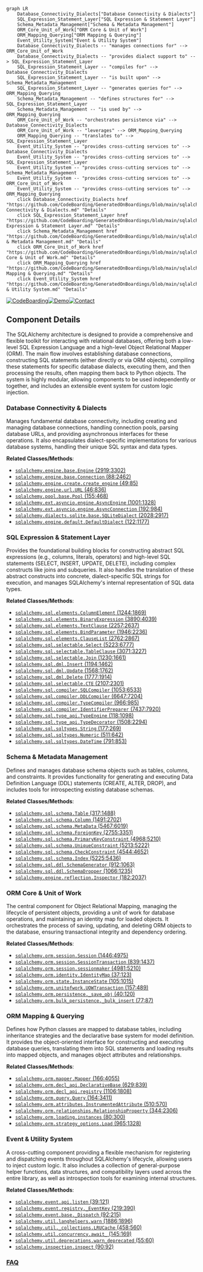```mermaid
graph LR
    Database_Connectivity_Dialects["Database Connectivity & Dialects"]
    SQL_Expression_Statement_Layer["SQL Expression & Statement Layer"]
    Schema_Metadata_Management["Schema & Metadata Management"]
    ORM_Core_Unit_of_Work["ORM Core & Unit of Work"]
    ORM_Mapping_Querying["ORM Mapping & Querying"]
    Event_Utility_System["Event & Utility System"]
    Database_Connectivity_Dialects -- "manages connections for" --> ORM_Core_Unit_of_Work
    Database_Connectivity_Dialects -- "provides dialect support to" --> SQL_Expression_Statement_Layer
    SQL_Expression_Statement_Layer -- "compiles for" --> Database_Connectivity_Dialects
    SQL_Expression_Statement_Layer -- "is built upon" --> Schema_Metadata_Management
    SQL_Expression_Statement_Layer -- "generates queries for" --> ORM_Mapping_Querying
    Schema_Metadata_Management -- "defines structures for" --> SQL_Expression_Statement_Layer
    Schema_Metadata_Management -- "is used by" --> ORM_Mapping_Querying
    ORM_Core_Unit_of_Work -- "orchestrates persistence via" --> Database_Connectivity_Dialects
    ORM_Core_Unit_of_Work -- "leverages" --> ORM_Mapping_Querying
    ORM_Mapping_Querying -- "translates to" --> SQL_Expression_Statement_Layer
    Event_Utility_System -- "provides cross-cutting services to" --> Database_Connectivity_Dialects
    Event_Utility_System -- "provides cross-cutting services to" --> SQL_Expression_Statement_Layer
    Event_Utility_System -- "provides cross-cutting services to" --> Schema_Metadata_Management
    Event_Utility_System -- "provides cross-cutting services to" --> ORM_Core_Unit_of_Work
    Event_Utility_System -- "provides cross-cutting services to" --> ORM_Mapping_Querying
    click Database_Connectivity_Dialects href "https://github.com/CodeBoarding/GeneratedOnBoardings/blob/main/sqlalchemy/Database Connectivity & Dialects.md" "Details"
    click SQL_Expression_Statement_Layer href "https://github.com/CodeBoarding/GeneratedOnBoardings/blob/main/sqlalchemy/SQL Expression & Statement Layer.md" "Details"
    click Schema_Metadata_Management href "https://github.com/CodeBoarding/GeneratedOnBoardings/blob/main/sqlalchemy/Schema & Metadata Management.md" "Details"
    click ORM_Core_Unit_of_Work href "https://github.com/CodeBoarding/GeneratedOnBoardings/blob/main/sqlalchemy/ORM Core & Unit of Work.md" "Details"
    click ORM_Mapping_Querying href "https://github.com/CodeBoarding/GeneratedOnBoardings/blob/main/sqlalchemy/ORM Mapping & Querying.md" "Details"
    click Event_Utility_System href "https://github.com/CodeBoarding/GeneratedOnBoardings/blob/main/sqlalchemy/Event & Utility System.md" "Details"
```
[![CodeBoarding](https://img.shields.io/badge/Generated%20by-CodeBoarding-9cf?style=flat-square)](https://github.com/CodeBoarding/CodeBoarding)[![Demo](https://img.shields.io/badge/Try%20our-Demo-blue?style=flat-square)](https://www.codeboarding.org/demo)[![Contact](https://img.shields.io/badge/Contact%20us%20-%20contact@codeboarding.org-lightgrey?style=flat-square)](mailto:contact@codeboarding.org)

## Component Details

The SQLAlchemy architecture is designed to provide a comprehensive and flexible toolkit for interacting with relational databases, offering both a low-level SQL Expression Language and a high-level Object Relational Mapper (ORM). The main flow involves establishing database connections, constructing SQL statements (either directly or via ORM objects), compiling these statements for specific database dialects, executing them, and then processing the results, often mapping them back to Python objects. The system is highly modular, allowing components to be used independently or together, and includes an extensible event system for custom logic injection.

### Database Connectivity & Dialects
Manages fundamental database connectivity, including creating and managing database connections, handling connection pools, parsing database URLs, and providing asynchronous interfaces for these operations. It also encapsulates dialect-specific implementations for various database systems, handling their unique SQL syntax and data types.


**Related Classes/Methods**:

- <a href="https://github.com/sqlalchemy/sqlalchemy/blob/master/lib/sqlalchemy/engine/base.py#L2919-L3302" target="_blank" rel="noopener noreferrer">`sqlalchemy.engine.base.Engine` (2919:3302)</a>
- <a href="https://github.com/sqlalchemy/sqlalchemy/blob/master/lib/sqlalchemy/engine/base.py#L88-L2462" target="_blank" rel="noopener noreferrer">`sqlalchemy.engine.base.Connection` (88:2462)</a>
- <a href="https://github.com/sqlalchemy/sqlalchemy/blob/master/lib/sqlalchemy/engine/create.py#L49-L85" target="_blank" rel="noopener noreferrer">`sqlalchemy.engine.create.create_engine` (49:85)</a>
- <a href="https://github.com/sqlalchemy/sqlalchemy/blob/master/lib/sqlalchemy/engine/url.py#L46-L836" target="_blank" rel="noopener noreferrer">`sqlalchemy.engine.url.URL` (46:836)</a>
- <a href="https://github.com/sqlalchemy/sqlalchemy/blob/master/lib/sqlalchemy/pool/base.py#L155-L468" target="_blank" rel="noopener noreferrer">`sqlalchemy.pool.base.Pool` (155:468)</a>
- <a href="https://github.com/sqlalchemy/sqlalchemy/blob/master/lib/sqlalchemy/ext/asyncio/engine.py#L1001-L1328" target="_blank" rel="noopener noreferrer">`sqlalchemy.ext.asyncio.engine.AsyncEngine` (1001:1328)</a>
- <a href="https://github.com/sqlalchemy/sqlalchemy/blob/master/lib/sqlalchemy/ext/asyncio/engine.py#L192-L984" target="_blank" rel="noopener noreferrer">`sqlalchemy.ext.asyncio.engine.AsyncConnection` (192:984)</a>
- <a href="https://github.com/sqlalchemy/sqlalchemy/blob/master/lib/sqlalchemy/dialects/sqlite/base.py#L2028-L2917" target="_blank" rel="noopener noreferrer">`sqlalchemy.dialects.sqlite.base.SQLiteDialect` (2028:2917)</a>
- <a href="https://github.com/sqlalchemy/sqlalchemy/blob/master/lib/sqlalchemy/engine/default.py#L122-L1177" target="_blank" rel="noopener noreferrer">`sqlalchemy.engine.default.DefaultDialect` (122:1177)</a>


### SQL Expression & Statement Layer
Provides the foundational building blocks for constructing abstract SQL expressions (e.g., columns, literals, operators) and high-level SQL statements (SELECT, INSERT, UPDATE, DELETE), including complex constructs like joins and subqueries. It also handles the translation of these abstract constructs into concrete, dialect-specific SQL strings for execution, and manages SQLAlchemy's internal representation of SQL data types.


**Related Classes/Methods**:

- <a href="https://github.com/sqlalchemy/sqlalchemy/blob/master/lib/sqlalchemy/sql/elements.py#L1244-L1869" target="_blank" rel="noopener noreferrer">`sqlalchemy.sql.elements.ColumnElement` (1244:1869)</a>
- <a href="https://github.com/sqlalchemy/sqlalchemy/blob/master/lib/sqlalchemy/sql/elements.py#L3890-L4039" target="_blank" rel="noopener noreferrer">`sqlalchemy.sql.elements.BinaryExpression` (3890:4039)</a>
- <a href="https://github.com/sqlalchemy/sqlalchemy/blob/master/lib/sqlalchemy/sql/elements.py#L2257-L2637" target="_blank" rel="noopener noreferrer">`sqlalchemy.sql.elements.TextClause` (2257:2637)</a>
- <a href="https://github.com/sqlalchemy/sqlalchemy/blob/master/lib/sqlalchemy/sql/elements.py#L1946-L2236" target="_blank" rel="noopener noreferrer">`sqlalchemy.sql.elements.BindParameter` (1946:2236)</a>
- <a href="https://github.com/sqlalchemy/sqlalchemy/blob/master/lib/sqlalchemy/sql/elements.py#L2762-L2867" target="_blank" rel="noopener noreferrer">`sqlalchemy.sql.elements.ClauseList` (2762:2867)</a>
- <a href="https://github.com/sqlalchemy/sqlalchemy/blob/master/lib/sqlalchemy/sql/selectable.py#L5223-L6777" target="_blank" rel="noopener noreferrer">`sqlalchemy.sql.selectable.Select` (5223:6777)</a>
- <a href="https://github.com/sqlalchemy/sqlalchemy/blob/master/lib/sqlalchemy/sql/selectable.py#L3071-L3227" target="_blank" rel="noopener noreferrer">`sqlalchemy.sql.selectable.TableClause` (3071:3227)</a>
- <a href="https://github.com/sqlalchemy/sqlalchemy/blob/master/lib/sqlalchemy/sql/selectable.py#L1230-L1661" target="_blank" rel="noopener noreferrer">`sqlalchemy.sql.selectable.Join` (1230:1661)</a>
- <a href="https://github.com/sqlalchemy/sqlalchemy/blob/master/lib/sqlalchemy/sql/dml.py#L1194-L1462" target="_blank" rel="noopener noreferrer">`sqlalchemy.sql.dml.Insert` (1194:1462)</a>
- <a href="https://github.com/sqlalchemy/sqlalchemy/blob/master/lib/sqlalchemy/sql/dml.py#L1568-L1762" target="_blank" rel="noopener noreferrer">`sqlalchemy.sql.dml.Update` (1568:1762)</a>
- <a href="https://github.com/sqlalchemy/sqlalchemy/blob/master/lib/sqlalchemy/sql/dml.py#L1777-L1914" target="_blank" rel="noopener noreferrer">`sqlalchemy.sql.dml.Delete` (1777:1914)</a>
- <a href="https://github.com/sqlalchemy/sqlalchemy/blob/master/lib/sqlalchemy/sql/selectable.py#L2107-L2301" target="_blank" rel="noopener noreferrer">`sqlalchemy.sql.selectable.CTE` (2107:2301)</a>
- <a href="https://github.com/sqlalchemy/sqlalchemy/blob/master/lib/sqlalchemy/sql/compiler.py#L1053-L6533" target="_blank" rel="noopener noreferrer">`sqlalchemy.sql.compiler.SQLCompiler` (1053:6533)</a>
- <a href="https://github.com/sqlalchemy/sqlalchemy/blob/master/lib/sqlalchemy/sql/compiler.py#L6647-L7204" target="_blank" rel="noopener noreferrer">`sqlalchemy.sql.compiler.DDLCompiler` (6647:7204)</a>
- <a href="https://github.com/sqlalchemy/sqlalchemy/blob/master/lib/sqlalchemy/sql/compiler.py#L966-L985" target="_blank" rel="noopener noreferrer">`sqlalchemy.sql.compiler.TypeCompiler` (966:985)</a>
- <a href="https://github.com/sqlalchemy/sqlalchemy/blob/master/lib/sqlalchemy/sql/compiler.py#L7437-L7920" target="_blank" rel="noopener noreferrer">`sqlalchemy.sql.compiler.IdentifierPreparer` (7437:7920)</a>
- <a href="https://github.com/sqlalchemy/sqlalchemy/blob/master/lib/sqlalchemy/sql/type_api.py#L118-L1098" target="_blank" rel="noopener noreferrer">`sqlalchemy.sql.type_api.TypeEngine` (118:1098)</a>
- <a href="https://github.com/sqlalchemy/sqlalchemy/blob/master/lib/sqlalchemy/sql/type_api.py#L1508-L2294" target="_blank" rel="noopener noreferrer">`sqlalchemy.sql.type_api.TypeDecorator` (1508:2294)</a>
- <a href="https://github.com/sqlalchemy/sqlalchemy/blob/master/lib/sqlalchemy/sql/sqltypes.py#L177-L269" target="_blank" rel="noopener noreferrer">`sqlalchemy.sql.sqltypes.String` (177:269)</a>
- <a href="https://github.com/sqlalchemy/sqlalchemy/blob/master/lib/sqlalchemy/sql/sqltypes.py#L511-L642" target="_blank" rel="noopener noreferrer">`sqlalchemy.sql.sqltypes.Numeric` (511:642)</a>
- <a href="https://github.com/sqlalchemy/sqlalchemy/blob/master/lib/sqlalchemy/sql/sqltypes.py#L791-L853" target="_blank" rel="noopener noreferrer">`sqlalchemy.sql.sqltypes.DateTime` (791:853)</a>


### Schema & Metadata Management
Defines and manages database schema objects such as tables, columns, and constraints. It provides functionality for generating and executing Data Definition Language (DDL) statements (CREATE, ALTER, DROP), and includes tools for introspecting existing database schemas.


**Related Classes/Methods**:

- <a href="https://github.com/sqlalchemy/sqlalchemy/blob/master/lib/sqlalchemy/sql/schema.py#L317-L1488" target="_blank" rel="noopener noreferrer">`sqlalchemy.sql.schema.Table` (317:1488)</a>
- <a href="https://github.com/sqlalchemy/sqlalchemy/blob/master/lib/sqlalchemy/sql/schema.py#L1491-L2702" target="_blank" rel="noopener noreferrer">`sqlalchemy.sql.schema.Column` (1491:2702)</a>
- <a href="https://github.com/sqlalchemy/sqlalchemy/blob/master/lib/sqlalchemy/sql/schema.py#L5467-L6019" target="_blank" rel="noopener noreferrer">`sqlalchemy.sql.schema.MetaData` (5467:6019)</a>
- <a href="https://github.com/sqlalchemy/sqlalchemy/blob/master/lib/sqlalchemy/sql/schema.py#L2755-L3351" target="_blank" rel="noopener noreferrer">`sqlalchemy.sql.schema.ForeignKey` (2755:3351)</a>
- <a href="https://github.com/sqlalchemy/sqlalchemy/blob/master/lib/sqlalchemy/sql/schema.py#L4968-L5210" target="_blank" rel="noopener noreferrer">`sqlalchemy.sql.schema.PrimaryKeyConstraint` (4968:5210)</a>
- <a href="https://github.com/sqlalchemy/sqlalchemy/blob/master/lib/sqlalchemy/sql/schema.py#L5213-L5222" target="_blank" rel="noopener noreferrer">`sqlalchemy.sql.schema.UniqueConstraint` (5213:5222)</a>
- <a href="https://github.com/sqlalchemy/sqlalchemy/blob/master/lib/sqlalchemy/sql/schema.py#L4544-L4652" target="_blank" rel="noopener noreferrer">`sqlalchemy.sql.schema.CheckConstraint` (4544:4652)</a>
- <a href="https://github.com/sqlalchemy/sqlalchemy/blob/master/lib/sqlalchemy/sql/schema.py#L5225-L5436" target="_blank" rel="noopener noreferrer">`sqlalchemy.sql.schema.Index` (5225:5436)</a>
- <a href="https://github.com/sqlalchemy/sqlalchemy/blob/master/lib/sqlalchemy/sql/ddl.py#L912-L1063" target="_blank" rel="noopener noreferrer">`sqlalchemy.sql.ddl.SchemaGenerator` (912:1063)</a>
- <a href="https://github.com/sqlalchemy/sqlalchemy/blob/master/lib/sqlalchemy/sql/ddl.py#L1066-L1235" target="_blank" rel="noopener noreferrer">`sqlalchemy.sql.ddl.SchemaDropper` (1066:1235)</a>
- <a href="https://github.com/sqlalchemy/sqlalchemy/blob/master/lib/sqlalchemy/engine/reflection.py#L182-L2037" target="_blank" rel="noopener noreferrer">`sqlalchemy.engine.reflection.Inspector` (182:2037)</a>


### ORM Core & Unit of Work
The central component for Object Relational Mapping, managing the lifecycle of persistent objects, providing a unit of work for database operations, and maintaining an identity map for loaded objects. It orchestrates the process of saving, updating, and deleting ORM objects to the database, ensuring transactional integrity and dependency ordering.


**Related Classes/Methods**:

- <a href="https://github.com/sqlalchemy/sqlalchemy/blob/master/lib/sqlalchemy/orm/session.py#L1446-L4975" target="_blank" rel="noopener noreferrer">`sqlalchemy.orm.session.Session` (1446:4975)</a>
- <a href="https://github.com/sqlalchemy/sqlalchemy/blob/master/lib/sqlalchemy/orm/session.py#L839-L1437" target="_blank" rel="noopener noreferrer">`sqlalchemy.orm.session.SessionTransaction` (839:1437)</a>
- <a href="https://github.com/sqlalchemy/sqlalchemy/blob/master/lib/sqlalchemy/orm/session.py#L4981-L5210" target="_blank" rel="noopener noreferrer">`sqlalchemy.orm.session.sessionmaker` (4981:5210)</a>
- <a href="https://github.com/sqlalchemy/sqlalchemy/blob/master/lib/sqlalchemy/orm/identity.py#L37-L123" target="_blank" rel="noopener noreferrer">`sqlalchemy.orm.identity.IdentityMap` (37:123)</a>
- <a href="https://github.com/sqlalchemy/sqlalchemy/blob/master/lib/sqlalchemy/orm/state.py#L105-L1015" target="_blank" rel="noopener noreferrer">`sqlalchemy.orm.state.InstanceState` (105:1015)</a>
- <a href="https://github.com/sqlalchemy/sqlalchemy/blob/master/lib/sqlalchemy/orm/unitofwork.py#L157-L489" target="_blank" rel="noopener noreferrer">`sqlalchemy.orm.unitofwork.UOWTransaction` (157:489)</a>
- <a href="https://github.com/sqlalchemy/sqlalchemy/blob/master/lib/sqlalchemy/orm/persistence.py#L40-L120" target="_blank" rel="noopener noreferrer">`sqlalchemy.orm.persistence._save_obj` (40:120)</a>
- <a href="https://github.com/sqlalchemy/sqlalchemy/blob/master/lib/sqlalchemy/orm/bulk_persistence.py#L77-L87" target="_blank" rel="noopener noreferrer">`sqlalchemy.orm.bulk_persistence._bulk_insert` (77:87)</a>


### ORM Mapping & Querying
Defines how Python classes are mapped to database tables, including inheritance strategies and the declarative base system for model definition. It provides the object-oriented interface for constructing and executing database queries, translating them into SQL statements and loading results into mapped objects, and manages object attributes and relationships.


**Related Classes/Methods**:

- <a href="https://github.com/sqlalchemy/sqlalchemy/blob/master/lib/sqlalchemy/orm/mapper.py#L166-L4055" target="_blank" rel="noopener noreferrer">`sqlalchemy.orm.mapper.Mapper` (166:4055)</a>
- <a href="https://github.com/sqlalchemy/sqlalchemy/blob/master/lib/sqlalchemy/orm/decl_api.py#L629-L839" target="_blank" rel="noopener noreferrer">`sqlalchemy.orm.decl_api.DeclarativeBase` (629:839)</a>
- <a href="https://github.com/sqlalchemy/sqlalchemy/blob/master/lib/sqlalchemy/orm/decl_api.py#L1106-L1808" target="_blank" rel="noopener noreferrer">`sqlalchemy.orm.decl_api.registry` (1106:1808)</a>
- <a href="https://github.com/sqlalchemy/sqlalchemy/blob/master/lib/sqlalchemy/orm/query.py#L164-L3411" target="_blank" rel="noopener noreferrer">`sqlalchemy.orm.query.Query` (164:3411)</a>
- <a href="https://github.com/sqlalchemy/sqlalchemy/blob/master/lib/sqlalchemy/orm/attributes.py#L510-L570" target="_blank" rel="noopener noreferrer">`sqlalchemy.orm.attributes.InstrumentedAttribute` (510:570)</a>
- <a href="https://github.com/sqlalchemy/sqlalchemy/blob/master/lib/sqlalchemy/orm/relationships.py#L344-L2306" target="_blank" rel="noopener noreferrer">`sqlalchemy.orm.relationships.RelationshipProperty` (344:2306)</a>
- <a href="https://github.com/sqlalchemy/sqlalchemy/blob/master/lib/sqlalchemy/orm/loading.py#L80-L300" target="_blank" rel="noopener noreferrer">`sqlalchemy.orm.loading.instances` (80:300)</a>
- <a href="https://github.com/sqlalchemy/sqlalchemy/blob/master/lib/sqlalchemy/orm/strategy_options.py#L965-L1328" target="_blank" rel="noopener noreferrer">`sqlalchemy.orm.strategy_options.Load` (965:1328)</a>


### Event & Utility System
A cross-cutting component providing a flexible mechanism for registering and dispatching events throughout SQLAlchemy's lifecycle, allowing users to inject custom logic. It also includes a collection of general-purpose helper functions, data structures, and compatibility layers used across the entire library, as well as introspection tools for examining internal structures.


**Related Classes/Methods**:

- <a href="https://github.com/sqlalchemy/sqlalchemy/blob/master/lib/sqlalchemy/event/api.py#L39-L121" target="_blank" rel="noopener noreferrer">`sqlalchemy.event.api.listen` (39:121)</a>
- <a href="https://github.com/sqlalchemy/sqlalchemy/blob/master/lib/sqlalchemy/event/registry.py#L219-L390" target="_blank" rel="noopener noreferrer">`sqlalchemy.event.registry._EventKey` (219:390)</a>
- <a href="https://github.com/sqlalchemy/sqlalchemy/blob/master/lib/sqlalchemy/event/base.py#L92-L215" target="_blank" rel="noopener noreferrer">`sqlalchemy.event.base._Dispatch` (92:215)</a>
- <a href="https://github.com/sqlalchemy/sqlalchemy/blob/master/lib/sqlalchemy/util/langhelpers.py#L1886-L1896" target="_blank" rel="noopener noreferrer">`sqlalchemy.util.langhelpers.warn` (1886:1896)</a>
- <a href="https://github.com/sqlalchemy/sqlalchemy/blob/master/lib/sqlalchemy/util/_collections.py#L458-L560" target="_blank" rel="noopener noreferrer">`sqlalchemy.util._collections.LRUCache` (458:560)</a>
- <a href="https://github.com/sqlalchemy/sqlalchemy/blob/master/lib/sqlalchemy/util/concurrency.py#L145-L169" target="_blank" rel="noopener noreferrer">`sqlalchemy.util.concurrency.await_` (145:169)</a>
- <a href="https://github.com/sqlalchemy/sqlalchemy/blob/master/lib/sqlalchemy/util/deprecations.py#L55-L60" target="_blank" rel="noopener noreferrer">`sqlalchemy.util.deprecations.warn_deprecated` (55:60)</a>
- <a href="https://github.com/sqlalchemy/sqlalchemy/blob/master/lib/sqlalchemy/inspection.py#L90-L92" target="_blank" rel="noopener noreferrer">`sqlalchemy.inspection.inspect` (90:92)</a>




### [FAQ](https://github.com/CodeBoarding/GeneratedOnBoardings/tree/main?tab=readme-ov-file#faq)